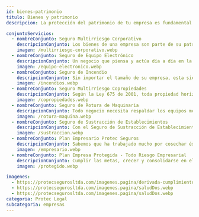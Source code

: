 ```yaml
---
id: bienes-patrimonio
titulo: Bienes y patrimonio
descripcion: La protección del patrimonio de tu empresa es fundamental para asegurar su continuidad y crecimiento. Nuestras pólizas para bienes y patrimonio están diseñadas para cubrir tus activos más importantes, como instalaciones físicas, mobiliario, equipos tecnológicos y maquinaria, ante riesgos como incendios, explosiones, robos, daños por agua y desastres naturales. Además, ofrecemos coberturas personalizables para que puedas adaptarlas a las necesidades específicas de tu empresa, sin importar su tamaño o sector. Nuestro objetivo es minimizar el impacto financiero de cualquier eventualidad, permitiéndote enfocarte en lo más importante el desarrollo de tu negocio.

conjuntoServicios:
  - nombreConjunto: Seguro Multirriesgo Corporativo
    descripcionConjunto: ​Los bienes de una empresa son parte de su patrimonio. Estos son esenciales para la realización de sus actividades productivas, por lo que gestionar los riesgos que pueden afectarlos no da espera. Con el Seguro Multirriesgo Corporativo Protec Seguros le ayudamos a brindarle tranquilidad a sus empleados, clientes y proveedores. Su negocio obtendrá el mejor respaldo en situaciones que podrían afectar su funcionamiento, como el hurto, los daños que generen fenómenos geológicos y climáticos, entre otras. Invertir en la protección de Seguros Protec Seguros es fortalecer la permanencia de su empresa en el tiempo​​. ¡Permítanos asesorarlo!​
    imagen: /multirriesgo-corporativo.webp
  - nombreConjunto: Seguro de Equipo Electrónico​
    descripcionConjunto: Un negocio que piensa y actúa día a día en la búsqueda de mejorar la calidad de sus servicios, tiene en cuenta la protección de sus equipos electrónicos. Su empresa debe tener siempre presente la importancia de estos a la hora de desarrollar sus actividades y lograr sus metas y ​objetivos. Estos implementos, en conjunto con la mano de obra, son la base del éxito de su gestión. El Seguro de Equipo Electrónico Protec Seguros respalda errores humanos y situaciones que perjudican el adecuado funcionamiento de los elementos electrónicos de su organización. Cuide su patrimonio invirtiendo en su protección.
    imagen: /equipo-electronico.webp
  - nombreConjunto: Seguro de Incendio
    descripcionConjunto: Sin importar el tamaño de su empresa, esta siempre estará expuesta a una serie de riesgos que pueden afectar su patrimonio. Ante estos imprevistos cuente con el respaldo de Protec Seguros para garantizar su tranquilidad. Este seguro cubre los daños materiales que sufran los bienes de su organización, como edificios, mercancías y maquinarias, y la pérdida de ingresos por eventos accidentales como incendio, vientos fuertes, huracán, inundación, entre otros, ocurridos en el desarrollo de sus actividades productivas.
    imagen: /incendios.webp
  - nombreConjunto: Seguro Multirriesgo Copropiedades
    descripcionConjunto: Según la Ley 675 de 2001, toda propiedad horizontal, es decir perteneciente a dos o más dueños, está en la responsabilidad de adquirir un seguro que ampare los bienes comunes de riesgos como incendio, terremoto u otros sucesos que perjudiquen la estabilidad y tranquilidad de quienes ocupan temporal o permanentemente el inmueble. Proteger las copropiedades comerciales o industriales, y sus zonas comunes, es muy fácil con el Seguro Multirriesgo Copropiedades Protec Seguros. Olvídese de las preocupaciones que puede ocasionarle como copropietario o administrador el enfrentarse de forma imprevista a daños materiales. Su patrimonio queda en las mejores manos con nosotros. ¡No espere para asegurar su copropiedad e invertir 100 % en su seguridad!
    imagen: /copropiedades.webp
  - nombreConjunto: Seguro de Rotura de Maquinaria
    descripcionConjunto: Todo negocio necesita respaldar los equipos mecánicos con los que labora para llevar a cabo con éxito sus proyectos, ahorrar costos y disminuir incomodidades por daños. La maquinaria con que su empresa desarrolla sus actividades es un factor importante que determina la calidad de su trabajo, el tiempo en el que lo lleva a cabo, las labores de sus empleados y el cumplimiento de los compromisos que adquiera con sus clientes. En Seguros Protec Seguros pensamos que anticiparse a los inconvenientes es una jugada inteligente. Los accidentes a causa de cargas eléctricas, explosiones, cortocircuitos, tempestades y otros eventos no se pueden predecir, así que le ofrecemos nuestro Seguro de Rotura de Maquinaria como una alternativa estratégica para que esté protegido. Este le permitirá reparar o comprar nuevas máquinas, instalaciones y equipos mecánicos frente a los daños o pérdidas que estos puedan sufrir. Es tiempo de que tome las mejores decisiones contar con el respaldo incondicional de Protec Seguros es una de ellas.
    imagen: /rotura-maquina.webp
  - nombreConjunto: Seguro de Sustracción de Establecimientos​​
    descripcionConjunto: Con el Seguro de Sustracción de Establecimientos Protec Seguros, el patrimonio de su empresa está en las mejores manos. Imagine que los objetos que tiene en sus instalaciones son robados. No contar con nuestro respaldo le implicaría hacer una gran inversión para reponerlos; el costo podría poner en riesgo la continuidad de su negocio. Es ahí cuando la intervención de Seguros Protec Seguros es esencial porque lo indemnizamos para que recupere lo que haya perdido o sufrido daños. Tome hoy la decisión de actuar en pro de su bienestar y el de su organización. ¡Permítanos asesorarlo!
    imagen: /sustraccion.webp
  - nombreConjunto: Plan Empresario Protec Seguros
    descripcionConjunto: Sabemos que ha trabajado mucho por cosechar éxitos en su empresa. No es fácil consolidar patrimonio y contar con numerosas responsabilidades todos los días. ¿Ha pensado en los riesgos que pueden afectar sus planes y los de su negocio? Todas las empresas cuentan con ellos e incluso las más pequeñas deben tenerlos en cuenta en el desarrollo de su actividad. Cederle la gestión de sus riesgos a​ Protec Seguros, que tiene más de 70 años de experiencia en el sector asegurador, es la mejor decisión para su tranquilidad. Lo acompañaremos en el camino hacia la competitividad y sostenibilidad de su empresa con la solución Plan Empresario Protec Seguros, que le brindará respaldo económico de acuerdo a la protección que necesite su empresa.
    imagen: /empresario.webp
  - nombreConjunto: Plan Empresa Protegida - Todo Riesgo Empresarial​
    descripcionConjunto: Cumplir las metas, crecer y consolidarse en el mercado, estos pueden ser algunos de los retos más importantes de su empresa. Así como es esencial alinear las acciones de todas las áreas y trabajar arduamente para alcanzar los propósitos, también es importante tener respaldo para afrontar las dificultades que se presentan en el camino. El Plan Empresa Protegida - Todo Riesgo Empresarial es la solución que le permite escoger las protecciones que realmente necesita en su organización. Creemos que esta es la mejor manera de mostrarle que hacemos todo para cuidar su patrimonio brindándole más opciones para su tranquilidad.
    imagen: /protegido.webp

imagenes:
  - https://protecsegurosltda.com/imagenes.pagina/derivada-cumplimiento.webp
  - https://protecsegurosltda.com/imagenes.pagina/saludDos.webp
  - https://protecsegurosltda.com/imagenes.pagina/saludDos.webp
categoria: Protec Legal
subcategoria: empresas
---
```

